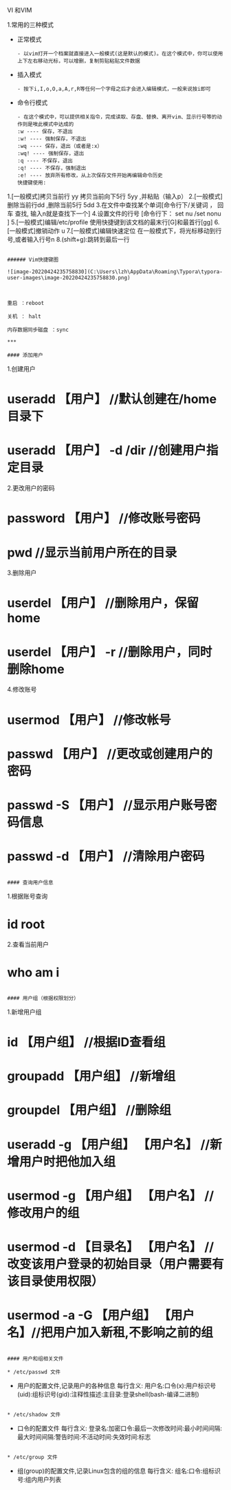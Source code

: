 VI 和VIM 

1.常用的三种模式

* 正常模式

  ```
  - 以vim打开一个档案就直接进入一般模式(这是默认的模式)。在这个模式中，你可以使用上下左右移动光标，可以增删，复制剪贴粘贴文件数据
  ```

* 插入模式

  ```
  - 按下i,I,o,O,a,A,r,R等任何一个字母之后才会进入编辑模式，一般来说按i即可
  ```

* 命令行模式

  ```
  - 在这个模式中，可以提供相关指令，完成读取、存盘、替换、离开vim、显示行号等的动作则是唉此模式中达成的 
  :w ---- 保存，不退出
  :w! ---- 强制保存，不退出
  :wq ---- 保存，退出（或者是:x）
  :wq! ---- 强制保存，退出
  :q ---- 不保存，退出
  :q! ---- 不保存，强制退出
  :e! ---- 放弃所有修改，从上次保存文件开始再编辑命令历史
  快捷键使用:
1.[一般模式]拷贝当前行 yy 拷贝当前向下5行 5yy ,并粘贴（输入p）
  2.[一般模式]删除当前行dd ,删除当前5行 5dd
  3.在文件中查找某个单词[命令行下/关键词 ， 回车 查找, 输入n就是查找下一个]
  4.设置文件的行号 [命令行下： set nu /set nonu ]
  5.[一般模式]编辑/etc/profile  使用快捷键到该文档的最末行[G]和最首行[gg]
  6.[一般模式]撤销动作 u
  7.[一般模式]编辑快速定位 在一般模式下，将光标移动到行号,或者输入行号n
  8.(shift+g):跳转到最后一行
  ```
  
  ###### Vim快捷键图
  
  ![image-20220424235758830](C:\Users\lzh\AppData\Roaming\Typora\typora-user-images\image-20220424235758830.png)



重启 ：reboot

关机 ： halt

内存数据同步磁盘 ：sync

***

#### 添加用户

```
1.创建用户
# useradd 【用户】            //默认创建在/home 目录下
# useradd 【用户】 -d  /dir   //创建用户指定目录
2.更改用户的密码
# password 【用户】 //修改账号密码
# pwd   //显示当前用户所在的目录
3.删除用户
# userdel 【用户】   //删除用户，保留home
# userdel 【用户】 -r  //删除用户，同时删除home
4.修改账号
# usermod 【用户】  //修改帐号
# passwd 【用户】  //更改或创建用户的密码
# passwd -S 【用户】  //显示用户账号密码信息
# passwd -d 【用户】   //清除用户密码
```

#### 查询用户信息

```
1.根据账号查询
# id root
2.查看当前用户
# who am i
```

#### 用户组（根据权限划分）

```
1.新增用户组
# id 【用户组】  //根据ID查看组
# groupadd 【用户组】 //新增组
# groupdel 【用户组】 //删除组
# useradd -g 【用户组】 【用户名】 //新增用户时把他加入组
# usermod -g 【用户组】 【用户名】 //修改用户的组
# usermod -d 【目录名】 【用户名】 //改变该用户登录的初始目录（用户需要有该目录使用权限）
# usermod -a -G 【用户组】 【用户名】//把用户加入新租,不影响之前的组
```

#### 用户和组相关文件

* /etc/passwd 文件

  ```
  - 用户的配置文件,记录用户的各种信息
  每行含义:
  用户名:口令(x):用户标识号(uid):组标识号(gid):注释性描述:主目录:登录shell(bash-编译二进制)
  ```

* /etc/shadow 文件

  ```
  - 口令的配置文件
  每行含义:
  登录名:加密口令:最后一次修改时间:最小时间间隔:最大时间间隔:警告时间:不活动时间:失效时间:标志
  ```

* /etc/group 文件

  ```
  - 组(group)的配置文件,记录Linux包含的组的信息
  每行含义:
  组名:口令:组标识号:组内用户列表
  ```

  